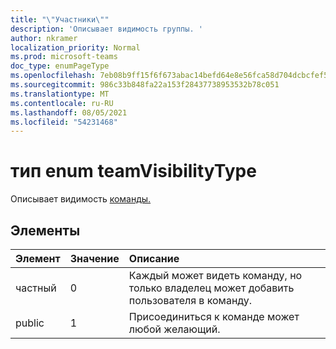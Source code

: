 ```yaml
---
title: "\"Участники\""
description: 'Описывает видимость группы. '
author: nkramer
localization_priority: Normal
ms.prod: microsoft-teams
doc_type: enumPageType
ms.openlocfilehash: 7eb08b9ff15f6f673abac14befd64e8e56fca58d704dcbcfef5d9983194d293e
ms.sourcegitcommit: 986c33b848fa22a153f28437738953532b78c051
ms.translationtype: MT
ms.contentlocale: ru-RU
ms.lasthandoff: 08/05/2021
ms.locfileid: "54231468"
---
```

# <a name="teamvisibilitytype-enum-type"></a>тип enum teamVisibilityType



Описывает видимость [команды.](../resources/team.md) 

## <a name="members"></a>Элементы

| Элемент | Значение| Описание |
|:---------------|:--------|:----------|
|частный|0|Каждый может видеть команду, но только владелец может добавить пользователя в команду.|
|public|1|Присоединиться к команде может любой желающий.|

